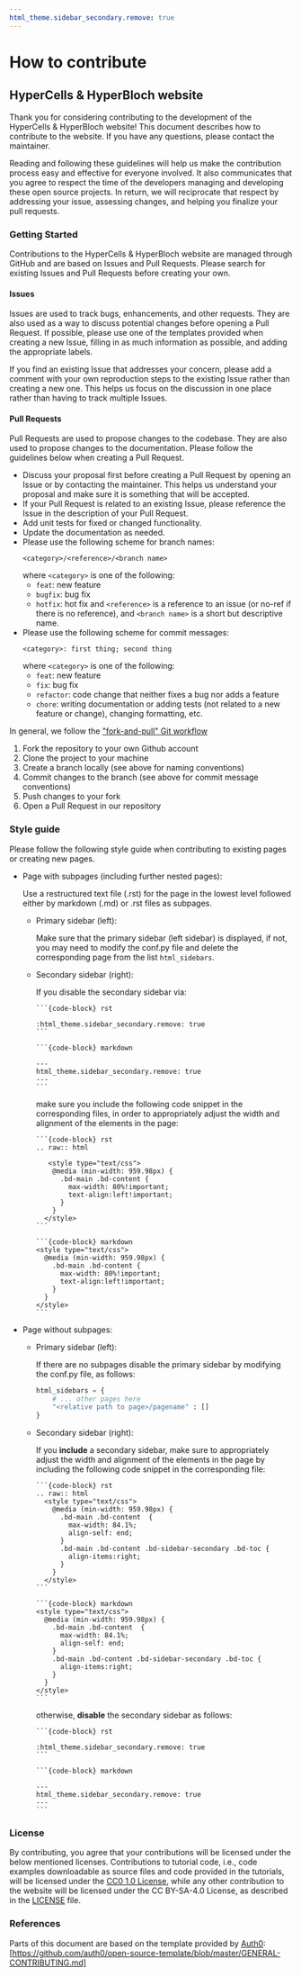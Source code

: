 ```yaml
---
html_theme.sidebar_secondary.remove: true
---
```


<style type="text/css">
      @media (min-width: 959.98px) {
        .bd-main .bd-content {
            max-width: 80%!important; 
            text-align:left!important;
            }
        }
</style>


# How to contribute


## HyperCells & HyperBloch website

Thank you for considering contributing to the development of the HyperCells & HyperBloch website!
This document describes how to contribute to the website. If you have any questions,
please contact the maintainer.

Reading and following these guidelines will help us make the contribution process
easy and effective for everyone involved. It also communicates that you agree to
respect the time of the developers managing and developing these open source projects.
In return, we will reciprocate that respect by addressing your issue, assessing changes,
and helping you finalize your pull requests.


### Getting Started

Contributions to the HyperCells & HyperBloch website are managed through GitHub and are based on Issues
and Pull Requests. Please search for existing Issues and Pull Requests before creating
your own.

#### Issues

Issues are used to track bugs, enhancements, and other requests. They are also
used as a way to discuss potential changes before opening a Pull Request.
If possible, please use one of the templates provided when creating a new Issue,
filling in as much information as possible, and adding the appropriate labels.

If you find an existing Issue that addresses your concern, please add a comment
with your own reproduction steps to the existing Issue rather than creating a new
one. This helps us focus on the discussion in one place rather than having to track
multiple Issues.

#### Pull Requests

Pull Requests are used to propose changes to the codebase. They are also used
to propose changes to the documentation. Please follow the guidelines below when
creating a Pull Request.

- Discuss your proposal first before creating a Pull Request by opening an Issue
  or by contacting the maintainer. This helps us understand your proposal and make
  sure it is something that will be accepted.
- If your Pull Request is related to an existing Issue, please reference the Issue
  in the description of your Pull Request.
- Add unit tests for fixed or changed functionality.
- Update the documentation as needed.
- Please use the following scheme for branch names:
  ```
  <category>/<reference>/<branch name>
  ```
  where `<category>` is one of the following:
    - `feat`: new feature
    - `bugfix`: bug fix
    - `hotfix`: hot fix
  and `<reference>` is a reference to an issue (or no-ref if there is no reference),
  and `<branch name>` is a short but descriptive name.
- Please use the following scheme for commit messages:
  ```
  <category>: first thing; second thing
  ```
  where `<category>` is one of the following:
  - `feat`: new feature
  - `fix`: bug fix
  - `refactor`: code change that neither fixes a bug nor adds a feature
  - `chore`: writing documentation or adding tests (not related to a new feature or change), changing formatting, etc.

In general, we follow the <a target="_blank" href="https://github.com/susam/gitpr">"fork-and-pull" Git workflow</a>
1. Fork the repository to your own Github account
2. Clone the project to your machine
3. Create a branch locally (see above for naming conventions)
4. Commit changes to the branch (see above for commit message conventions)
5. Push changes to your fork
6. Open a Pull Request in our repository

### Style guide

Please follow the following style guide when contributing to existing pages or creating new pages. 

- Page with subpages (including further nested pages): 

  Use a restructured text file (.rst) for the page in the lowest level followed either by markdown 
  (.md) or .rst files as subpages. 
  - Primary sidebar (left):

    Make sure that the primary sidebar (left sidebar) is displayed, if not, you may need 
    to modify the conf.py file and delete the corresponding page from the list `html_sidebars`.
  - Secondary sidebar (right):

    If you disable the secondary sidebar via:

    ````{tab-set-code}
    ```{code-block} rst
    
    :html_theme.sidebar_secondary.remove: true
    ```

    ```{code-block} markdown

    ---
    html_theme.sidebar_secondary.remove: true
    ---
    ```
    ````

    make sure you include the following code snippet in the corresponding files, 
    in order to appropriately adjust the width and alignment of the elements in the page:

    ````{tab-set-code}
    ```{code-block} rst
    .. raw:: html

       <style type="text/css">
        @media (min-width: 959.98px) {
          .bd-main .bd-content {
            max-width: 80%!important; 
            text-align:left!important;
          }
        }
      </style>
    ```

    ```{code-block} markdown
    <style type="text/css">
      @media (min-width: 959.98px) {
        .bd-main .bd-content {
          max-width: 80%!important; 
          text-align:left!important;
        }
      }
    </style>
    ```
    ````

- Page without subpages: 

  - Primary sidebar (left):

    If there are no subpages disable the primary sidebar by modifying
    the conf.py file,  as follows:
    ```python
    html_sidebars = { 
	    # ... other pages here
	    "<relative path to page>/pagename" : []
    }
    ```
  - Secondary sidebar (right):
  
    If you **include** a secondary sidebar, make sure to appropriately adjust the width and alignment 
    of the elements in the page by including the following code snippet in the corresponding file:

    ````{tab-set-code}
    ```{code-block} rst
    .. raw:: html
      <style type="text/css">
        @media (min-width: 959.98px) {
          .bd-main .bd-content  {
            max-width: 84.1%;
            align-self: end;
          }
          .bd-main .bd-content .bd-sidebar-secondary .bd-toc {
            align-items:right;
          }
        }
      </style>
    ```

    ```{code-block} markdown
    <style type="text/css">
      @media (min-width: 959.98px) {
        .bd-main .bd-content  {
          max-width: 84.1%;
          align-self: end;
        }
        .bd-main .bd-content .bd-sidebar-secondary .bd-toc {
          align-items:right;
        }
      }
    </style>
    ```
    ````

    otherwise, **disable** the secondary sidebar as follows:

    ````{tab-set-code}
    ```{code-block} rst
 
    :html_theme.sidebar_secondary.remove: true
    ```

    ```{code-block} markdown

    ---
    html_theme.sidebar_secondary.remove: true
    ---
    ```
    ````

### License

By contributing, you agree that your contributions will be licensed under the below
mentioned licenses.
Contributions to tutorial code, i.e., code examples downloadable as source files and
code provided in the tutorials, will be licensed under the
<a target="_blank" href="../../misc/LICENSE/LICENSE_HCHBWebCode.txt">CC0 1.0 License</a>,
while any other contribution to the website will be licensed under the CC BY-SA-4.0 License,
as described in the <a target="_blank" href="../../misc/LICENSE/LICENSE_HCHBWeb.txt">LICENSE</a> file.

### References

Parts of this document are based on the template provided by <a target="_blank" href="https://github.com/auth0">Auth0</a>:
<a target="_blank" href="https://github.com/auth0/open-source-template/blob/master/GENERAL-CONTRIBUTING.md">[https://github.com/auth0/open-source-template/blob/master/GENERAL-CONTRIBUTING.md]</a> 